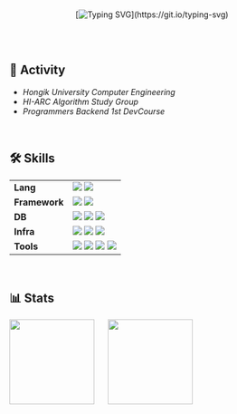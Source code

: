 <div align="center">
<br>
 
[![Typing SVG](https://readme-typing-svg.herokuapp.com?font=Oleo+Script&color=000000&size=35&center=true&vCenter=true&width=404&height=65&lines=Hi+there,+I'm+Mideum.)](https://git.io/typing-svg)

</div>

<br><br>

## 💠 Activity
- *Hongik University Computer Engineering*
- *HI-ARC Algorithm Study Group*
- *Programmers Backend 1st DevCourse*

<br>

## 🛠️ Skills

<table>
    <tr>
        <td><strong>Lang</strong></td>
        <td>
            <img src="https://img.shields.io/badge/Java-007396?style=for-the-badge&logo=Java&logoColor=white">
            <img src="https://img.shields.io/badge/Kotlin-7F52FF?style=for-the-badge&logo=Kotlin&logoColor=white">
        </td>
    </tr>
    <tr>
        <td><strong>Framework</strong></td>
        <td>
            <img src="https://img.shields.io/badge/Spring-6DB33F?style=for-the-badge&logo=Spring&logoColor=white">
            <img src="https://img.shields.io/badge/Spring Boot-6DB33F?style=for-the-badge&logo=Spring Boot&logoColor=white">
        </td>
    </tr>
    <tr>
        <td><strong>DB</strong></td>
        <td>
            <img src="https://img.shields.io/badge/PostgreSQL-4169E1?style=for-the-badge&logo=PostgreSQL&logoColor=white">
            <img src="https://img.shields.io/badge/MySQL-4479A1?style=for-the-badge&logo=MySQL&logoColor=white">
            <img src="https://img.shields.io/badge/Redis-DC382D?style=for-the-badge&logo=Redis&logoColor=white">
        </td>
    </tr>
    <tr>
        <td><strong>Infra</strong></td>
        <td>
            <img src="https://img.shields.io/badge/Docker-2496ED?style=for-the-badge&logo=Docker&logoColor=white">
            <img src="https://img.shields.io/badge/AWS-232F3E?style=for-the-badge&logo=Amazon AWS&logoColor=white">
            <img src="https://img.shields.io/badge/GitHub Actions-2088FF?style=for-the-badge&logo=GitHub Actions&logoColor=white">
        </td>
    </tr>
    <tr>
        <td><strong>Tools</strong></td>
        <td>
            <img src="https://img.shields.io/badge/Git-F05032?style=for-the-badge&logo=Git&logoColor=white">
            <img src="https://img.shields.io/badge/GitHub-181717?style=for-the-badge&logo=GitHub&logoColor=white">
            <img src="https://img.shields.io/badge/Notion-000000?style=for-the-badge&logo=Notion&logoColor=white">
            <img src="https://img.shields.io/badge/Postman-FF6C37?style=for-the-badge&logo=Postman&logoColor=white">
        </td>
    </tr>
</table>
<br>

## 📊 Stats
<div>
<img src="https://github-readme-stats.vercel.app/api?username=jmd5314&show_icons=true&hide=stars" height=150/>
 &nbsp;&nbsp;&nbsp;&nbsp;
<img height=150 src="http://mazassumnida.wtf/api/v2/generate_badge?boj=j_belief" />
</div>
